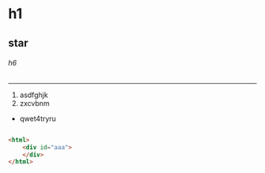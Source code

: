 # h1
## star
###### h6
---

1. asdfghjk
2. zxcvbnm

* qwet4tryru

```

```
```html
<html>
    <div id="aaa">
    </div>
</html>
